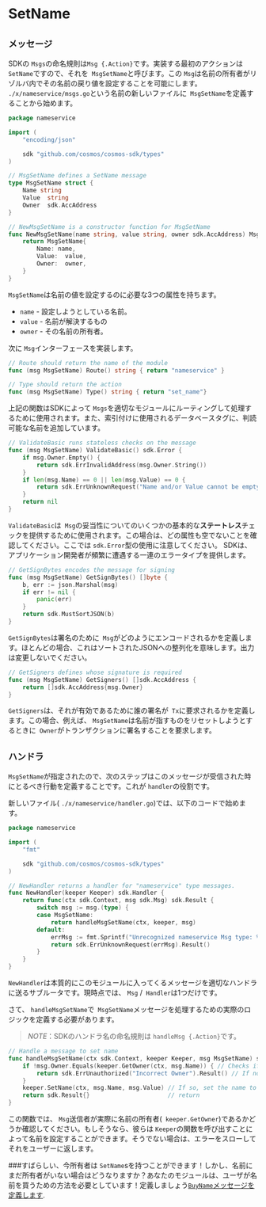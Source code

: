# SetName

## `メッセージ`

SDKの `Msgs`の命名規則は` Msg {.Action} `です。実装する最初のアクションは `SetName`ですので、それを` MsgSetName`と呼びます。この `Msg`は名前の所有者がリゾルバ内でその名前の戻り値を設定することを可能にします。 `./x/nameservice/msgs.go`という名前の新しいファイルに` MsgSetName`を定義することから始めます。

```go
package nameservice

import (
	"encoding/json"

	sdk "github.com/cosmos/cosmos-sdk/types"
)

// MsgSetName defines a SetName message
type MsgSetName struct {
	Name string
	Value  string
	Owner  sdk.AccAddress
}

// NewMsgSetName is a constructor function for MsgSetName
func NewMsgSetName(name string, value string, owner sdk.AccAddress) MsgSetName {
	return MsgSetName{
		Name: name,
		Value:  value,
		Owner:  owner,
	}
}
```

`MsgSetName`は名前の値を設定するのに必要な3つの属性を持ちます。

 -  `name`  - 設定しようとしている名前。
 -  `value`  - 名前が解決するもの
 -  `owner`  - その名前の所有者。

次に `Msg`インターフェースを実装します。

```go
// Route should return the name of the module
func (msg MsgSetName) Route() string { return "nameservice" }

// Type should return the action
func (msg MsgSetName) Type() string { return "set_name"}
```

上記の関数はSDKによって `Msgs`を適切なモジュールにルーティングして処理するために使用されます。また、索引付けに使用されるデータベースタグに、判読可能な名前を追加しています。

```go
// ValidateBasic runs stateless checks on the message
func (msg MsgSetName) ValidateBasic() sdk.Error {
	if msg.Owner.Empty() {
		return sdk.ErrInvalidAddress(msg.Owner.String())
	}
	if len(msg.Name) == 0 || len(msg.Value) == 0 {
		return sdk.ErrUnknownRequest("Name and/or Value cannot be empty")
	}
	return nil
}
```

`ValidateBasic`は` Msg`の妥当性についてのいくつかの基本的な**ステートレス**チェックを提供するために使用されます。この場合は、どの属性も空でないことを確認してください。ここでは `sdk.Error`型の使用に注意してください。 SDKは、アプリケーション開発者が頻繁に遭遇する一連のエラータイプを提供します。

```go
// GetSignBytes encodes the message for signing
func (msg MsgSetName) GetSignBytes() []byte {
	b, err := json.Marshal(msg)
	if err != nil {
		panic(err)
	}
	return sdk.MustSortJSON(b)
}
```

`GetSignBytes`は署名のために` Msg`がどのようにエンコードされるかを定義します。ほとんどの場合、これはソートされたJSONへの整列化を意味します。出力は変更しないでください。

```go
// GetSigners defines whose signature is required
func (msg MsgSetName) GetSigners() []sdk.AccAddress {
	return []sdk.AccAddress{msg.Owner}
}
```

`GetSigners`は、それが有効であるために誰の署名が` Tx`に要求されるかを定義します。この場合、例えば、 `MsgSetName`は名前が指すものをリセットしようとするときに` Owner`がトランザクションに署名することを要求します。

## `ハンドラ`

`MsgSetName`が指定されたので、次のステップはこのメッセージが受信された時にとるべき行動を定義することです。これが `handler`の役割です。

新しいファイル( `./x/nameservice/handler.go`)では、以下のコードで始めます。

```go
package nameservice

import (
	"fmt"

	sdk "github.com/cosmos/cosmos-sdk/types"
)

// NewHandler returns a handler for "nameservice" type messages.
func NewHandler(keeper Keeper) sdk.Handler {
	return func(ctx sdk.Context, msg sdk.Msg) sdk.Result {
		switch msg := msg.(type) {
		case MsgSetName:
			return handleMsgSetName(ctx, keeper, msg)
		default:
			errMsg := fmt.Sprintf("Unrecognized nameservice Msg type: %v", msg.Type())
			return sdk.ErrUnknownRequest(errMsg).Result()
		}
	}
}
```

`NewHandler`は本質的にこのモジュールに入ってくるメッセージを適切なハンドラに送るサブルータです。現時点では、 `Msg` /` Handler`は1つだけです。

さて、 `handleMsgSetName`で` MsgSetName`メッセージを処理するための実際のロジックを定義する必要があります。

> _*NOTE*_：SDKのハンドラ名の命名規則は `handleMsg {.Action}`です。

```go
// Handle a message to set name
func handleMsgSetName(ctx sdk.Context, keeper Keeper, msg MsgSetName) sdk.Result {
	if !msg.Owner.Equals(keeper.GetOwner(ctx, msg.Name)) { // Checks if the the msg sender is the same as the current owner
		return sdk.ErrUnauthorized("Incorrect Owner").Result() // If not, throw an error
	}
	keeper.SetName(ctx, msg.Name, msg.Value) // If so, set the name to the value specified in the msg.
	return sdk.Result{}                      // return
}
```

この関数では、 `Msg`送信者が実際に名前の所有者(` keeper.GetOwner`)であるかどうか確認してください。もしそうなら、彼らは `Keeper`の関数を呼び出すことによって名前を設定することができます。そうでない場合は、エラーをスローしてそれをユーザーに返します。

###すばらしい、今所有者は `SetName`sを持つことができます！しかし、名前にまだ所有者がいない場合はどうなりますか？あなたのモジュールは、ユーザが名前を買うための方法を必要としています！定義しましょう[`BuyName`メッセージを定義します](./buy-name.md).
